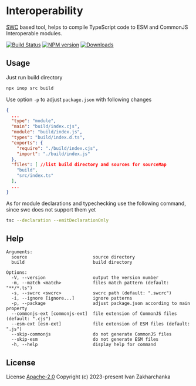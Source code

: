 # Interoperability

[SWC](https://www.npmjs.com/package/@swc/core) based tool, helps to compile TypeScript code to ESM and CommonJS Interoperable modules.

[![Build Status][github-image]][github-url]
[![NPM version][npm-image]][npm-url]
[![Downloads][downloads-image]][npm-url]

## Usage

Just run build directory
```bash
npx inop src build
```

Use option `-p` to adjust `package.json` with following changes
```json
{
  ...
  "type": "module",
  "main": "build/index.cjs",
  "module": "build/index.js",
  "types": "build/index.d.ts",
  "exports": {
    "require": "./build/index.cjs",
    "import": "./build/index.js"
  },
  "files": [ //list build directory and sources for sourceMap
    "build",
    "src/index.ts"
  ],
  ...
}
```

As for module declarations and typechecking use the following command, since swc does not support them yet
```bash
tsc --declaration --emitDeclarationOnly
```

## Help
```
Arguments:
  source                         source directory
  build                          build directory

Options:
  -V, --version                  output the version number
  -m, --match <match>            files match pattern (default: "**/*.ts")
  -s, --swcrc <swcrc>            swcrc path (default: ".swcrc")
  -i, --ignore [ignore...]       ignore patterns
  -p, --package                  adjust package.json according to main property
  --commonjs-ext [commonjs-ext]  file extension of CommonJS files (default: ".cjs")
  --esm-ext [esm-ext]            file extension of ESM files (default: ".js")
  --skip-commonjs                do not generate CommonJS files
  --skip-esm                     do not generate ESM files
  -h, --help                     display help for command
```

## License

License [Apache-2.0](http://www.apache.org/licenses/LICENSE-2.0)
Copyright (c) 2023-present Ivan Zakharchanka


[npm-url]: https://www.npmjs.com/package/inop
[downloads-image]: https://img.shields.io/npm/dw/inop.svg?maxAge=43200
[npm-image]: https://img.shields.io/npm/v/inop.svg?maxAge=43200
[github-url]: https://github.com/3axap4eHko/interoperability/actions/workflows/cicd.yml
[github-image]: https://github.com/3axap4eHko/interoperability/actions/workflows/cicd.yml/badge.svg
